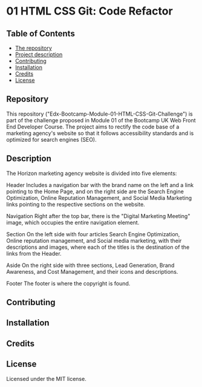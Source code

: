 # 01 HTML CSS Git: Code Refactor

## Table of Contents

* [The repository](#repository)
* [Project description](#description)
* [Contributing](#contributing)
* [Installation](#installation)
* [Credits](#credits)
* [License](#license)

## Repository
This repository ("Edx-Bootcamp-Module-01-HTML-CSS-Git-Challenge") is part of the challenge proposed in Module 01 of the Bootcamp UK Web Front End Developer Course.
The project aims to rectify the code base of a marketing agency's website so that it follows accessibility standards and is optimized for search engines (SEO).

## Description

The Horizon marketing agency website is divided into five elements:

Header
Includes a navigation bar with the brand name on the left and a link pointing to the Home Page, and on the right side are the Search Engine Optimization, Online Reputation Management, and Social Media Marketing links pointing to the respective sections on the website.

Navigation
Right after the top bar, there is the "Digital Marketing Meeting" image, which occupies the entire navigation element.

Section
On the left side with four articles Search Engine Optimization, Online reputation management, and Social media marketing, with their descriptions and images, where each of the titles is the destination of the links from the Header.

Aside
On the right side with three sections, Lead Generation, Brand Awareness, and Cost Management, and their icons and descriptions.

Footer
The footer is where the copyright is found.

## Contributing

## Installation

## Credits

## License
Licensed under the MIT license.
